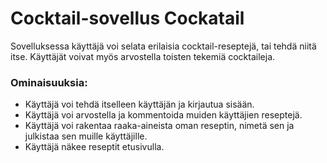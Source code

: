 # Cocktail-sovellus Cockatail

Sovelluksessa käyttäjä voi selata erilaisia cocktail-reseptejä, tai tehdä niitä itse. Käyttäjät voivat myös arvostella toisten tekemiä cocktaileja.

### Ominaisuuksia:

- Käyttäjä voi tehdä itselleen käyttäjän ja kirjautua sisään.
- Käyttäjä voi arvostella ja kommentoida muiden käyttäjien reseptejä.
- Käyttäjä voi rakentaa raaka-aineista oman reseptin, nimetä sen ja julkistaa sen muille käyttäjille.
- Käyttäjä näkee reseptit etusivulla.
 


